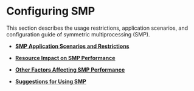 # Configuring SMP<a name="EN-US_TOPIC_0000001131728809"></a>

This section describes the usage restrictions, application scenarios, and configuration guide of symmetric multiprocessing \(SMP\).

-   **[SMP Application Scenarios and Restrictions](smp-application-scenarios-and-restrictions.md)**  

-   **[Resource Impact on SMP Performance](resource-impact-on-smp-performance.md)**  

-   **[Other Factors Affecting SMP Performance](other-factors-affecting-smp-performance.md)**  

-   **[Suggestions for Using SMP](suggestions-for-using-smp.md)**  


